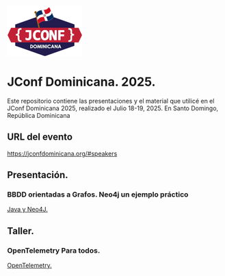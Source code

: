<img src="jconf-sm-logo-2.png">
          
# JConf Dominicana. 2025.

Este repositorio contiene las presentaciones y el material que utilicé en el JConf Dominicana 2025, realizado el Julio 18-19, 2025. 
En Santo Domingo, República Dominicana

## URL del evento
https://jconfdominicana.org/#speakers

## Presentación.
### BBDD orientadas a Grafos. Neo4j un ejemplo práctico
<a href="Neo4J/">Java y Neo4J.</a>

## Taller.
### OpenTelemetry Para todos.
<a href="OpenTelemetry/">OpenTelemetry.</a>
